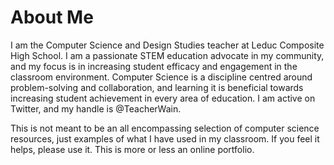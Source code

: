 # About Me

I am the Computer Science and Design Studies teacher at Leduc Composite High School. I am a passionate STEM education advocate in my community, and my focus is in increasing student efficacy and engagement in the classroom environment. Computer Science is a discipline centred around problem-solving and collaboration, and learning it is beneficial towards increasing student achievement in every area of education. I am active on Twitter, and my handle is @TeacherWain. 

This is not meant to be an all encompassing selection of computer science resources, just examples of what I have used in my classroom. If you feel it helps, please use it. This is more or less an online portfolio.
